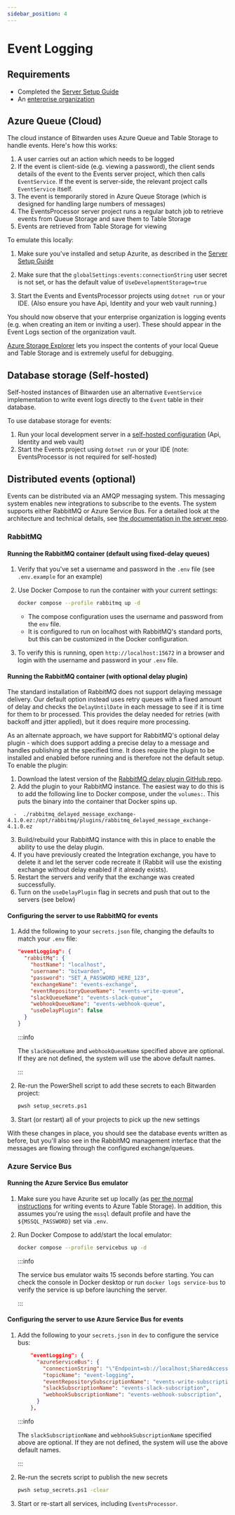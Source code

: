```yaml
---
sidebar_position: 4
---
```


# Event Logging

## Requirements

- Completed the [Server Setup Guide](./guide.md)
- An
  [enterprise organization](https://bitwarden.com/help/about-organizations/#types-of-organizations)

## Azure Queue (Cloud)

The cloud instance of Bitwarden uses Azure Queue and Table Storage to handle events. Here's how this
works:

1. A user carries out an action which needs to be logged
2. If the event is client-side (e.g. viewing a password), the client sends details of the event to
   the Events server project, which then calls `EventService`. If the event is server-side, the
   relevant project calls `EventService` itself.
3. The event is temporarily stored in Azure Queue Storage (which is designed for handling large
   numbers of messages)
4. The EventsProcessor server project runs a regular batch job to retrieve events from Queue Storage
   and save them to Table Storage
5. Events are retrieved from Table Storage for viewing

To emulate this locally:

1.  Make sure you've installed and setup Azurite, as described in the
    [Server Setup Guide](./guide.md#azurite)

2.  Make sure that the `globalSettings:events:connectionString` user secret is not set, or has the
    default value of `UseDevelopmentStorage=true`

3.  Start the Events and EventsProcessor projects using `dotnet run` or your IDE. (Also ensure you
    have Api, Identity and your web vault running.)

You should now observe that your enterprise organization is logging events (e.g. when creating an
item or inviting a user). These should appear in the Event Logs section of the organization vault.

[Azure Storage Explorer](https://learn.microsoft.com/en-us/azure/vs-azure-tools-storage-manage-with-storage-explorer)
lets you inspect the contents of your local Queue and Table Storage and is extremely useful for
debugging.

## Database storage (Self-hosted)

Self-hosted instances of Bitwarden use an alternative `EventService` implementation to write event
logs directly to the `Event` table in their database.

To use database storage for events:

1. Run your local development server in a [self-hosted configuration](./self-hosted/index.mdx) (Api,
   Identity and web vault)
2. Start the Events project using `dotnet run` or your IDE (note: EventsProcessor is not required
   for self-hosted)

## Distributed events (optional)

Events can be distributed via an AMQP messaging system. This messaging system enables new
integrations to subscribe to the events. The system supports either RabbitMQ or Azure Service Bus.
For a detailed look at the architecture and technical details, see
[the documentation in the server repo](https://github.com/bitwarden/server/tree/6800bc57f3eb492222e128cffcd00e16b29cc155/src/Core/AdminConsole/Services/Implementations/EventIntegrations).

### RabbitMQ

#### Running the RabbitMQ container (default using fixed-delay queues)

1.  Verify that you've set a username and password in the `.env` file (see `.env.example` for an
    example)

2.  Use Docker Compose to run the container with your current settings:

    ```bash
    docker compose --profile rabbitmq up -d
    ```

    - The compose configuration uses the username and password from the `env` file.
    - It is configured to run on localhost with RabbitMQ's standard ports, but this can be
      customized in the Docker configuration.

3.  To verify this is running, open `http://localhost:15672` in a browser and login with the
    username and password in your `.env` file.

#### Running the RabbitMQ container (with optional delay plugin)

The standard installation of RabbitMQ does not support delaying message delivery. Our default option
instead uses retry queues with a fixed amount of delay and checks the `DelayUntilDate` in each
message to see if it is time for them to br processed. This provides the delay needed for retries
(with backoff and jitter applied), but it does require more processing.

As an alternate approach, we have support for RabbitMQ's optional delay plugin - which does support
adding a precise delay to a message and handles publishing at the specified time. It does require
the plugin to be installed and enabled before running and is therefore not the default setup. To
enable the plugin:

1.  Download the latest version of the
    [RabbitMQ delay plugin GitHub repo](https://github.com/rabbitmq/rabbitmq-delayed-message-exchange).
2.  Add the plugin to your RabbitMQ instance. The easiest way to do this is to add the following
    line to Docker compose, under the `volumes:`. This puts the binary into the container that
    Docker spins up.

```
  -  ./rabbitmq_delayed_message_exchange-4.1.0.ez:/opt/rabbitmq/plugins/rabbitmq_delayed_message_exchange-4.1.0.ez
```

3.  Build/rebuild your RabbitMQ instance with this in place to enable the ability to use the delay
    plugin.
4.  If you have previously created the Integration exchange, you have to delete it and let the
    server code recreate it (Rabbit will use the existing exchange without delay enabled if it
    already exists).
5.  Restart the servers and verify that the exchange was created successfully.
6.  Turn on the `useDelayPlugin` flag in secrets and push that out to the servers (see below)

#### Configuring the server to use RabbitMQ for events

1.  Add the following to your `secrets.json` file, changing the defaults to match your `.env` file:

    ```json
    "eventLogging": {
      "rabbitMq": {
        "hostName": "localhost",
        "username": "bitwarden",
        "password": "SET_A_PASSWORD_HERE_123",
        "exchangeName": "events-exchange",
        "eventRepositoryQueueName": "events-write-queue",
        "slackQueueName": "events-slack-queue",
        "webhookQueueName": "events-webhook-queue",
        "useDelayPlugin": false
      }
    }
    ```

    :::info

    The `slackQueueName` and `webhookQueueName` specified above are optional. If they are not
    defined, the system will use the above default names.

    :::

2.  Re-run the PowerShell script to add these secrets to each Bitwarden project:

    ```bash
    pwsh setup_secrets.ps1
    ```

3.  Start (or restart) all of your projects to pick up the new settings

With these changes in place, you should see the database events written as before, but you'll also
see in the RabbitMQ management interface that the messages are flowing through the configured
exchange/queues.

### Azure Service Bus

#### Running the Azure Service Bus emulator

1. Make sure you have Azurite set up locally (as
   [per the normal instructions](https://contributing.bitwarden.com/getting-started/server/guide#azurite)
   for writing events to Azure Table Storage). In addition, this assumes you're using the `mssql`
   default profile and have the `${MSSQL_PASSWORD}` set via `.env`.

2. Run Docker Compose to add/start the local emulator:

   ```bash
   docker compose --profile servicebus up -d
   ```

   :::info

   The service bus emulator waits 15 seconds before starting. You can check the console in Docker
   desktop or run `docker logs service-bus` to verify the service is up before launching the server.

   :::

#### Configuring the server to use Azure Service Bus for events

1. Add the following to your `secrets.json` in `dev` to configure the service bus:

   ```json
       "eventLogging": {
         "azureServiceBus": {
           "connectionString": "\"Endpoint=sb://localhost;SharedAccessKeyName=RootManageSharedAccessKey;SharedAccessKey=SAS_KEY_VALUE;UseDevelopmentEmulator=true;\"",
           "topicName": "event-logging",
           "eventRepositorySubscriptionName": "events-write-subscription",
           "slackSubscriptionName": "events-slack-subscription",
           "webhookSubscriptionName": "events-webhook-subscription",
         }
       },
   ```

   :::info

   The `slackSubscriptionName` and `webhookSubscriptionName` specified above are optional. If they
   are not defined, the system will use the above default names.

   :::

2. Re-run the secrets script to publish the new secrets

   ```bash
   pwsh setup_secrets.ps1 -clear
   ```

3. Start or re-start all services, including `EventsProcessor`.
